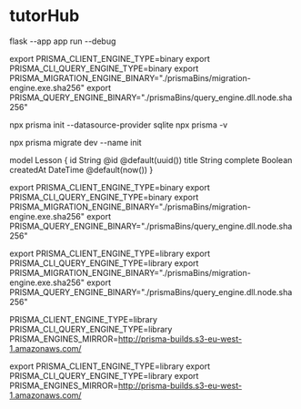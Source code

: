 # tutorHub

flask --app app run --debug

export PRISMA_CLIENT_ENGINE_TYPE=binary
export PRISMA_CLI_QUERY_ENGINE_TYPE=binary
export PRISMA_MIGRATION_ENGINE_BINARY="./prismaBins/migration-engine.exe.sha256"
export PRISMA_QUERY_ENGINE_BINARY="./prismaBins/query_engine.dll.node.sha256"

npx prisma init --datasource-provider sqlite
npx prisma -v


npx prisma migrate dev --name init



model Lesson {
  id String @id @default(uuid())
  title String
  complete Boolean
  createdAt DateTime @default(now())
}



export PRISMA_CLIENT_ENGINE_TYPE=binary
export PRISMA_CLI_QUERY_ENGINE_TYPE=binary
export PRISMA_MIGRATION_ENGINE_BINARY="./prismaBins/migration-engine.exe.sha256"
export PRISMA_QUERY_ENGINE_BINARY="./prismaBins/query_engine.dll.node.sha256"

export PRISMA_CLIENT_ENGINE_TYPE=library
export PRISMA_CLI_QUERY_ENGINE_TYPE=library
export PRISMA_MIGRATION_ENGINE_BINARY="./prismaBins/migration-engine.exe.sha256"
export PRISMA_QUERY_ENGINE_BINARY="./prismaBins/query_engine.dll.node.sha256"


PRISMA_CLIENT_ENGINE_TYPE=library
PRISMA_CLI_QUERY_ENGINE_TYPE=library
PRISMA_ENGINES_MIRROR=http://prisma-builds.s3-eu-west-1.amazonaws.com/

export PRISMA_CLIENT_ENGINE_TYPE=library
export PRISMA_CLI_QUERY_ENGINE_TYPE=library
export PRISMA_ENGINES_MIRROR=http://prisma-builds.s3-eu-west-1.amazonaws.com/